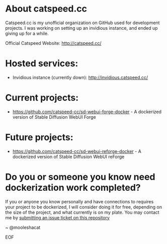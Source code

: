 # About catspeed.cc
Catspeed.cc is my unofficial organization on GitHub used for development projects. I was working on setting up an invidious instance, and ended up giving up for a while.

Official Catspeed Website: http://catspeed.cc/

# Hosted services:
- Invidious instance (currently down): http://invidious.catspeed.cc/

# Current projects:
- https://github.com/catspeed-cc/sd-webui-forge-docker - A dockerized version of Stable Diffusion WebUI Forge

# Future projects:
- https://github.com/catspeed-cc/sd-webui-reforge-docker - A dockerized version of Stable Diffusion WebUI reForge

# Do you or someone you know need dockerization work completed?
If you or anyone you know personally and have connections to requires your project to be dockerized, I will consider doing it for free, depending on the size of the project, and what currently is on my plate. You may contact me by [submitting an issue ticket on this repository](https://github.com/catspeed-cc/sd-webui-forge-docker/issues)

~ @mooleshacat

EOF
